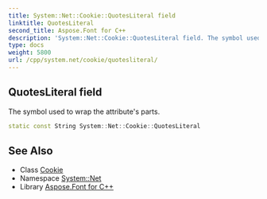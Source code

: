 ```yaml
---
title: System::Net::Cookie::QuotesLiteral field
linktitle: QuotesLiteral
second_title: Aspose.Font for C++
description: 'System::Net::Cookie::QuotesLiteral field. The symbol used to wrap the attribute''s parts in C++.'
type: docs
weight: 5800
url: /cpp/system.net/cookie/quotesliteral/
---
```

## QuotesLiteral field


The symbol used to wrap the attribute's parts.

```cpp
static const String System::Net::Cookie::QuotesLiteral
```

## See Also

* Class [Cookie](../)
* Namespace [System::Net](../../)
* Library [Aspose.Font for C++](../../../)
